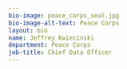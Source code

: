 ```yaml
---
bio-image: peace_corps_seal.jpg
bio-image-alt-text: Peace Corps
layout: bio
name: Jeffrey Kwiecinski
department: Peace Corps
job-title: Chief Data Officer
---
```

